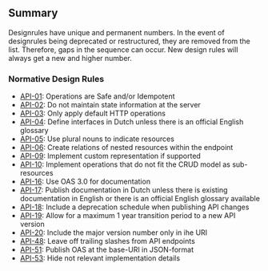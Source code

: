 ## Summary

<aside class="note">
Designrules have unique and permanent numbers. In the event of designrules being deprecated or restructured, they are removed from the list. Therefore, gaps in the sequence can occur. New design rules will always get a new and higher number.
</aside>

### Normative Design Rules

* <a href="#api-01">API-01</a>: Operations are Safe and/or Idempotent
* <a href="#api-02">API-02</a>: Do not maintain state information at the server
* <a href="#api-03">API-03</a>: Only apply default HTTP operations
* <a href="#api-04">API-04</a>: Define interfaces in Dutch unless there is an official English glossary
* <a href="#api-05">API-05</a>: Use plural nouns to indicate resources
* <a href="#api-06">API-06</a>: Create relations of nested resources within the endpoint
* <a href="#api-09">API-09</a>: Implement custom representation if supported
* <a href="#api-10">API-10</a>: Implement operations that do not fit the CRUD model as sub-resources
* <a href="#api-16">API-16</a>: Use OAS 3.0 for documentation
* <a href="#api-17">API-17</a>: Publish documentation in Dutch unless there is existing documentation in English or there is an official English glossary available
* <a href="#api-18">API-18</a>: Include a deprecation schedule when publishing API changes
* <a href="#api-19">API-19</a>: Allow for a maximum 1 year transition period to a new API version
* <a href="#api-20">API-20</a>: Include the major version number only in ihe URI
* <a href="#api-48">API-48</a>: Leave off trailing slashes from API endpoints
* <a href="#api-51">API-51</a>: Publish OAS at the base-URI in JSON-format
* <a href="#api-53">API-53</a>: Hide not relevant implementation details
